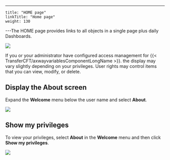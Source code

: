 ---
    title: "HOME page"
    linkTitle: "Home page"
    weight: 130
---The HOME page provides links to all objects in a single page plus daily Dashboards.

![](/Images/TransferCFT/home.png)

If you or your administrator have configured access management for {{< TransferCFT/axwayvariablesComponentLongName  >}}. the display may vary slightly depending on your privileges. User rights may control items that you can view, modify, or delete.

## Display the About screen

Expand the **Welcome** menu below the user name and select **About**.

![](/Images/TransferCFT/about.png)

## Show my privileges

To view your privileges, select **About** in the **Welcome** menu and then click **Show my privileges**.

![](/Images/TransferCFT/privileges.png)
